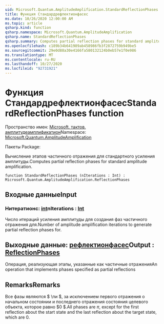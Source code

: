 ```yaml
---
uid: Microsoft.Quantum.AmplitudeAmplification.StandardReflectionPhases
title: Функция Стандардрефлектионфасес
ms.date: 10/26/2020 12:00:00 AM
ms.topic: article
qsharp.kind: function
qsharp.namespace: Microsoft.Quantum.AmplitudeAmplification
qsharp.name: StandardReflectionPhases
qsharp.summary: Computes partial reflection phases for standard amplitude amplification.
ms.openlocfilehash: c189b34b641989ab458986fb3f2872759b949be5
ms.sourcegitcommit: 29e0d88a30e4166fa580132124b0eb57e1f0e986
ms.translationtype: MT
ms.contentlocale: ru-RU
ms.lasthandoff: 10/27/2020
ms.locfileid: "92731921"
---
```

# <a name="standardreflectionphases-function"></a><span data-ttu-id="0f37f-102">Функция Стандардрефлектионфасес</span><span class="sxs-lookup"><span data-stu-id="0f37f-102">StandardReflectionPhases function</span></span>

<span data-ttu-id="0f37f-103">Пространство имен: [Microsoft. тактов. амплитудеамплификатион](xref:Microsoft.Quantum.AmplitudeAmplification)</span><span class="sxs-lookup"><span data-stu-id="0f37f-103">Namespace: [Microsoft.Quantum.AmplitudeAmplification](xref:Microsoft.Quantum.AmplitudeAmplification)</span></span>

<span data-ttu-id="0f37f-104">Пакеты [](https://nuget.org/packages/)</span><span class="sxs-lookup"><span data-stu-id="0f37f-104">Package: [](https://nuget.org/packages/)</span></span>


<span data-ttu-id="0f37f-105">Вычисление этапов частичного отражения для стандартного усиления амплитуды.</span><span class="sxs-lookup"><span data-stu-id="0f37f-105">Computes partial reflection phases for standard amplitude amplification.</span></span>

```qsharp
function StandardReflectionPhases (nIterations : Int) : Microsoft.Quantum.AmplitudeAmplification.ReflectionPhases
```


## <a name="input"></a><span data-ttu-id="0f37f-106">Входные данные</span><span class="sxs-lookup"><span data-stu-id="0f37f-106">Input</span></span>

### <a name="niterations--int"></a><span data-ttu-id="0f37f-107">Нитератионс: [int](xref:microsoft.quantum.lang-ref.int)</span><span class="sxs-lookup"><span data-stu-id="0f37f-107">nIterations : [Int](xref:microsoft.quantum.lang-ref.int)</span></span>

<span data-ttu-id="0f37f-108">Число итераций усиления амплитуды для создания фаз частичного отражения для.</span><span class="sxs-lookup"><span data-stu-id="0f37f-108">Number of amplitude amplification iterations to generate partial reflection phases for.</span></span>



## <a name="output--reflectionphases"></a><span data-ttu-id="0f37f-109">Выходные данные: [рефлектионфасес](xref:Microsoft.Quantum.AmplitudeAmplification.ReflectionPhases)</span><span class="sxs-lookup"><span data-stu-id="0f37f-109">Output : [ReflectionPhases](xref:Microsoft.Quantum.AmplitudeAmplification.ReflectionPhases)</span></span>

<span data-ttu-id="0f37f-110">Операция, реализующая этапы, указанные как частичные отражения</span><span class="sxs-lookup"><span data-stu-id="0f37f-110">An operation that implements phases specified as partial reflections</span></span>

## <a name="remarks"></a><span data-ttu-id="0f37f-111">Remarks</span><span class="sxs-lookup"><span data-stu-id="0f37f-111">Remarks</span></span>

<span data-ttu-id="0f37f-112">Все фазы являются $ \пи $, за исключением первого отражения о начальном состоянии и последнего отражения состояния целевого объекта, которое равно $0 $.</span><span class="sxs-lookup"><span data-stu-id="0f37f-112">All phases are $\pi$, except for the first reflection about the start state and the last reflection about the target state, which are $0$.</span></span>